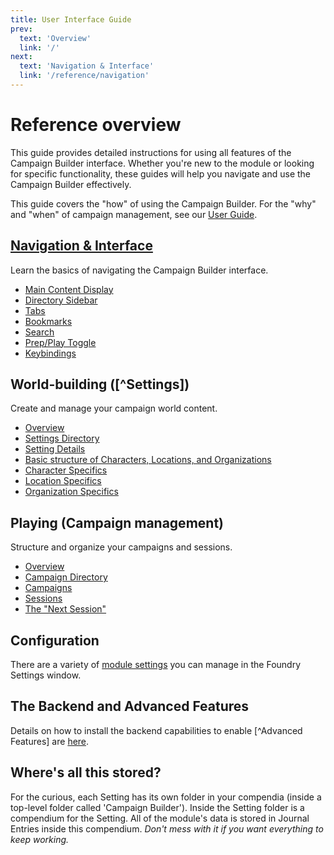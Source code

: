 ```yaml
---
title: User Interface Guide
prev: 
  text: 'Overview'
  link: '/'
next: 
  text: 'Navigation & Interface'
  link: '/reference/navigation'
---
```


# Reference overview

This guide provides detailed instructions for using all features of the Campaign Builder interface. Whether you're new to the module or looking for specific functionality, these guides will help you navigate and use the Campaign Builder effectively.

This guide covers the "how" of using the Campaign Builder. For the "why" and "when" of campaign management, see our [User Guide](/guide). 

## [Navigation & Interface](navigation)
Learn the basics of navigating the Campaign Builder interface.

- [Main Content Display](navigation/main-display)
- [Directory Sidebar](navigation/sidebar)
- [Tabs](navigation/tabs)
- [Bookmarks](navigation/bookmarks)
- [Search](navigation/search)
- [Prep/Play Toggle](navigation/prep-play)
- [Keybindings](navigation/keybindings)


## World-building ([^Settings])
Create and manage your campaign world content.

- [Overview](world-building)
- [Settings Directory](navigation/sidebar#setting-directory)
- [Setting Details](world-building/content/setting)
- [Basic structure of Characters, Locations, and Organizations](world-building/content/entry)
- [Character Specifics](world-building/content/character)
- [Location Specifics](world-building/content/location)
- [Organization Specifics](world-building/content/organization)

## Playing (Campaign management)
Structure and organize your campaigns and sessions.

- [Overview](playing)
- [Campaign Directory](navigation/sidebar#campaign-directory)
- [Campaigns](playing/content/campaign)
- [Sessions](playing/content/session)
- [The "Next Session"](playing/next-session.md)

## Configuration

There are a variety of [module settings](configuration) you can manage in the Foundry Settings window.  

## The Backend and Advanced Features
Details on how to install the backend capabilities to enable [^Advanced Features] are [here](/reference/backend).

## Where's all this stored?
For the curious, each Setting has its own folder in your compendia (inside a top-level folder called 'Campaign Builder').  Inside the Setting folder is a compendium for the Setting.  All of the module's data is stored in Journal Entries inside this compendium.  *Don't mess with it if you want everything to keep working.*

